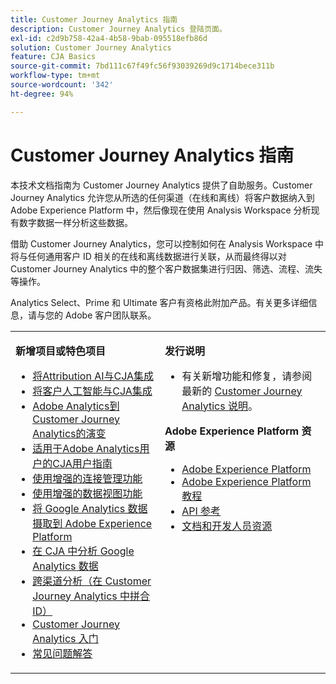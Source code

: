 ```yaml
---
title: Customer Journey Analytics 指南
description: Customer Journey Analytics 登陆页面。
exl-id: c2d9b758-42a4-4b58-9bab-095518efb86d
solution: Customer Journey Analytics
feature: CJA Basics
source-git-commit: 7bd111c67f49fc56f93039269d9c1714bece311b
workflow-type: tm+mt
source-wordcount: '342'
ht-degree: 94%

---
```


# Customer Journey Analytics 指南

本技术文档指南为 Customer Journey Analytics 提供了自助服务。Customer Journey Analytics 允许您从所选的任何渠道（在线和离线）将客户数据纳入到 Adobe Experience Platform 中，然后像现在使用 Analysis Workspace 分析现有数字数据一样分析这些数据。

借助 Customer Journey Analytics，您可以控制如何在 Analysis Workspace 中将与任何通用客户 ID 相关的在线和离线数据进行关联，从而最终得以对 Customer Journey Analytics 中的整个客户数据集进行归因、筛选、流程、流失等操作。

Analytics Select、Prime 和 Ultimate 客户有资格此附加产品。有关更多详细信息，请与您的 Adobe 客户团队联系。

<table frame="none"> 
 <tbody> 
  <tr> 
   <td colname="col1" colsep="0" rowsep="0" valign="top"> <p class="head"> <b>新增项目或特色项目</b> </p> <p> 
     <ul>
       <li><a href="https://experienceleague.adobe.com/docs/analytics-platform/using/integrations/attribution-ai.html?lang=en"> 将Attribution AI与CJA集成 </a> </li>
      <li><a href="https://experienceleague.adobe.com/docs/analytics-platform/using/cja-usecases/marketing-channels.html">将客户人工智能与CJA集成</a> </li>
      <li><a href="https://experienceleague.adobe.com/docs/analytics-platform/using/cja-overview/aa-to-cja.html"> Adobe Analytics到Customer Journey Analytics的演变 </a> </li>
      <li><a href="https://experienceleague.adobe.com/docs/analytics-platform/using/cja-overview/aa-to-cja-user.html"> 适用于Adobe Analytics用户的CJA用户指南 </a> </li>
     <li><a href="https://experienceleague.adobe.com/docs/analytics-platform/using/cja-connections/manage-connections.html#connection-detail">使用增强的连接管理功能</a> </li>
      <li><a href="https://experienceleague.adobe.com/docs/analytics-platform/using/cja-dataviews/data-views.html#cja-dataviews">使用增强的数据视图功能</a> </li>
      <li><a href="https://experienceleague.adobe.com/docs/analytics-platform/using/cja-usecases/ga-to-cja.html#cja-usecases"> 将 Google Analytics 数据摄取到 Adobe Experience Platform </a> </li>
      <li><a href="https://experienceleague.adobe.com/docs/analytics-platform/using/cja-usecases/ga-to-cja-reporting.html#cja-usecases">在 CJA 中分析 Google Analytics 数据</a> </li>
      <li><a href="https://experienceleague.adobe.com/docs/analytics-platform/using/cja-connections/cca/overview.html#cja-connections"> 跨渠道分析（在 Customer Journey Analytics 中拼合 ID）</a> </li>
      <li><a href="https://experienceleague.adobe.com/docs/analytics-platform/using/cja-overview/cja-getting-started.html?lang=zh-Hans">Customer Journey Analytics 入门</a> </li> 
      <li><a href="https://experienceleague.adobe.com/docs/analytics-platform/using/cja-overview/cja-faq.html?lang=zh-Hans"> 常见问题解答</a> </li> 
   <td colname="col2" valign="top"> <p class="head"><b>发行说明</b> </p> 
    <ul> 
     <li>有关新增功能和修复，请参阅最新的 <a href="https://experienceleague.adobe.com/docs/analytics-platform/using/releases/latest.html" format="https" scope="external">Customer Journey Analytics 说明</a>。 </li> 
    </ul> <p class="head"> <b>Adobe Experience Platform 资源</b> </p> 
    <ul> 
     <li><a href="https://www.adobe.com/cn/experience-platform.html" format="http" scope="external"> Adobe Experience Platform</a> </li> 
     <li> <a href="https://experienceleague.adobe.com/docs/platform-learn/tutorials/overview.html" format="https" scope="external"> Adobe Experience Platform 教程</a> </li> 
     <li><a href="https://www.adobe.io/apis/experienceplatform/home/api-reference.html" format="https" scope="external"> API 参考</a> </li> 
     <li><a href="https://www.adobe.com/cn/experience-platform/documentation-and-developer-resources.html" format="https" scope="external">文档和开发人员资源</a> </li> 
    </ul> </td> 
  </tr> 
 </tbody> 
</table>
